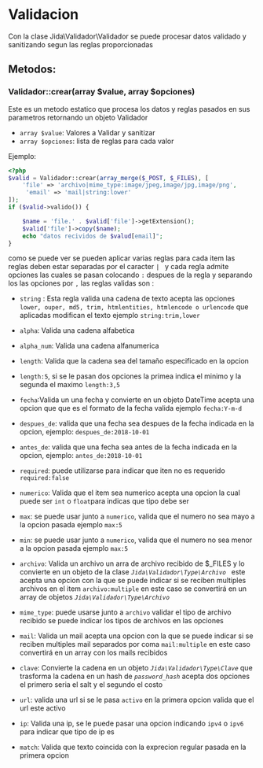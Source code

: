 
# Validacion 

Con la clase Jida\Validador\Validador se puede procesar datos validado y sanitizando segun las reglas proporcionadas 

## Metodos: 

### Validador::crear(array $value, array $opciones)

Este es un metodo estatico que procesa los datos y reglas pasados en sus parametros retornando un objeto Validador 

- `array $value`: Valores a Validar y sanitizar
- `array $opciones`: lista de reglas para cada valor 

Ejemplo:
```php
<?php
$valid = Validador::crear(array_merge($_POST, $_FILES), [
    'file' => 'archivo|mime_type:image/jpeg,image/jpg,image/png',
     'email' => 'mail|string:lower'
]);
if ($valid->valido()) {

    $name = 'file.' . $valid['file']->getExtension();
    $valid['file']->copy($name);
    echo "datos recividos de $valud[email]";
}
```

como se puede ver se pueden aplicar varias reglas para cada item las reglas deben estar separadas por el caracter  `| ` y cada regla admite opciones las cuales se pasan colocando `:`  despues de la regla y separando los las opciones por `,` las reglas validas son :

- `string` : Esta regla valida una cadena de texto acepta las opciones `lower, ouper, md5, trim, htmlentities, htmlencode o urlencode` que aplicadas modifican el texto ejemplo `string:trim,lower`

- `alpha`:  Valida una cadena alfabetica 
- `alpha_num`:  Valida una cadena alfanumerica 
- `length`: Valida que la cadena sea del tamaño especificado en la opcion 
- `length:5`, si se le pasan dos opciones la primea indica el minimo y la segunda el maximo `length:3,5`
- `fecha`:Valida un una fecha y convierte en un objeto DateTime acepta una opcion  que que es el formato de la fecha valida ejemplo `fecha:Y-m-d`
- `despues_de`: valida que una fecha sea despues de la fecha indicada en la opcion, ejemplo: `despues_de:2018-10-01`
- `antes_de`: valida que una fecha sea antes de la fecha indicada en la opcion, ejemplo: `antes_de:2018-10-01`
- `required`: puede utilizarse para indicar que iten no es requerido `required:false`
- `numerico`: Valida que el item sea numerico acepta una opcion la cual puede ser `int` o `float`para indicas que tipo debe ser 
- `max`: se puede usar junto a `numerico`, valida que el numero no sea mayo a la opcion pasada ejemplo `max:5`
- `min`: se puede usar junto a `numerico`, valida que el numero no sea menor a la opcion pasada ejemplo `max:5`
- `archivo`: Valida un archivo un arra de archivo recibido de $_FILES y lo convierte en un objeto de la clase *`Jida\Validador\Type\Archivo `* este acepta una opcion con la que se puede indicar si se reciben multiples archivos en el item `archivo:multiple` en este caso se convertirá en un array de objetos *`Jida\Validador\Type\Archivo `*
- `mime_type`: puede usarse junto a `archivo` validar el tipo de archivo recibido se puede indicar los tipos de archivos en las opciones 
- `mail`: Valida un mail acepta una opcion con la que se puede indicar si se reciben multiples mail separados por coma `mail:multiple` en este caso convertirá en un array con los mails recibidos 
- `clave`: Convierte la cadena en un objeto *`Jida\Validador\Type\Clave`* que trasforma la cadena en un hash de *`password_hash`* acepta dos opciones el primero seria el salt y el segundo el costo 
- `url`: valida una url si se le  pasa `activo` en la primera opcion valida que el url este activo 
- `ip`: Valida una ip, se le puede pasar una opcion indicando `ipv4` o `ipv6` para indicar que tipo de ip es 
- `match`: Valida que texto coincida con la exprecion regular pasada en la primera opcion 
